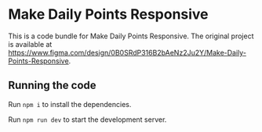 
  # Make Daily Points Responsive

  This is a code bundle for Make Daily Points Responsive. The original project is available at https://www.figma.com/design/0B0SRdP316B2bAeNz2Ju2Y/Make-Daily-Points-Responsive.

  ## Running the code

  Run `npm i` to install the dependencies.

  Run `npm run dev` to start the development server.
  